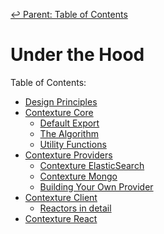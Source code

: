 ﻿[↩  Parent: Table of Contents](../README.md)

 # Under the Hood

Table of Contents:
- [Design Principles](design-principles.md)
- [Contexture Core](contexture-core.md)
  - [Default Export](contexture-core.md#default-export)
  - [The Algorithm](contexture-core.md#the-algorithm)
  - [Utility Functions](contexture-core.md#utility-functions)
- [Contexture Providers](contexture-providers/README.md)
  - [Contexture ElasticSearch](contexture-providers/contexture-elasticsearch.md)
  - [Contexture Mongo](contexture-providers/contexture-mongo.md)
  - [Building Your Own Provider](contexture-providers/building-your-own-provider.md)
- [Contexture Client](contexture-client.md)
  - [Reactors in detail](contexture-client.md#reactors-in-detail)
- [Contexture React](contexture-react.md)
